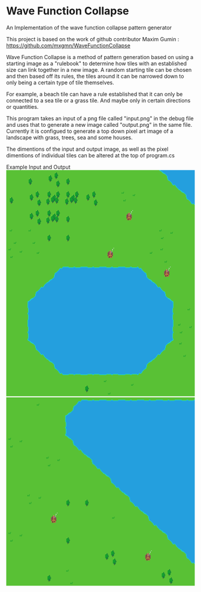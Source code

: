 # Wave Function Collapse
 An Implementation of the wave function collapse pattern generator
 
 
This project is based on the work of github contributor Maxim Gumin : https://github.com/mxgmn/WaveFunctionCollapse
 
Wave Function Collapse is a method of pattern generation based on using a starting image as a "rulebook" to determine how tiles with an established size can link together in a new image. 
A random starting tile can be chosen and then based off its rules, the tiles around it can be narrowed down to only being a certain type of tile themselves.

For example, a beach tile can have a rule established that it can only be connected to a sea tile or a grass tile. And maybe only in certain directions or quantities.

This program takes an input of a png file called "input.png" in the debug file and uses that to generate a new image called "output.png" in the same file.
Currently it is configued to generate a top down pixel art image of a landscape with grass, trees, sea and some houses.

The dimentions of the input and output image, as well as the pixel dimentions of individual tiles can be altered at the top of program.cs

Example Input and Output
 ![input](ExampleInput.png)
 ![output](ExampleOutput.png)
